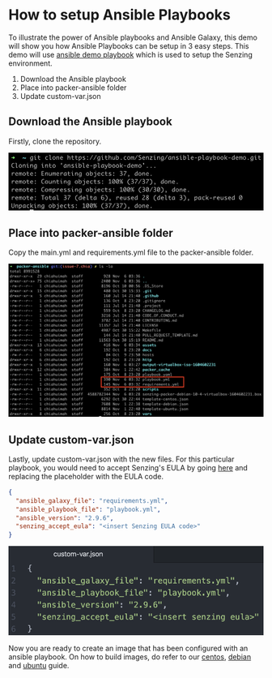 # How to setup Ansible Playbooks

To illustrate the power of Ansible playbooks and Ansible Galaxy, this demo will show you how Ansible Playbooks can be setup in 3 easy steps. This demo will use [ansible demo playbook](https://github.com/Senzing/ansible-playbook-demo) which is used to setup the Senzing environment.

1. Download the Ansible playbook
1. Place into packer-ansible folder
1. Update custom-var.json

## Download the Ansible playbook

Firstly, clone the repository.

![Ansible repository](../assets/clone-ansible-repo.png)

## Place into packer-ansible folder

Copy the main.yml and requirements.yml file to the packer-ansible folder.

![Move to packer-ansible](../assets/move-to-packer.png)

## Update custom-var.json

Lastly, update custom-var.json with the new files. For this particular playbook, you would need to accept Senzing's EULA by going [here](https://github.com/Senzing/knowledge-base/blob/master/lists/environment-variables.md#senzing_accept_eula) and replacing the placeholder with the EULA code.

```json
{
  "ansible_galaxy_file": "requirements.yml",
  "ansible_playbook_file": "playbook.yml",
  "ansible_version": "2.9.6",
  "senzing_accept_eula": "<insert Senzing EULA code>"
}
```

![Update custom-var.json](../assets/update-custom-var.png)

Now you are ready to create an image that has been configured with an ansible playbook. On how to build images, do refer to our [centos](https://github.com/Senzing/packer-ansible/tree/issue-4.chia#build-using-template-centos), [debian](https://github.com/Senzing/packer-ansible/tree/issue-4.chia#build-using-template-debian) and [ubuntu](https://github.com/Senzing/packer-ansible/tree/issue-4.chia#build-using-template-ubuntu) guide.

